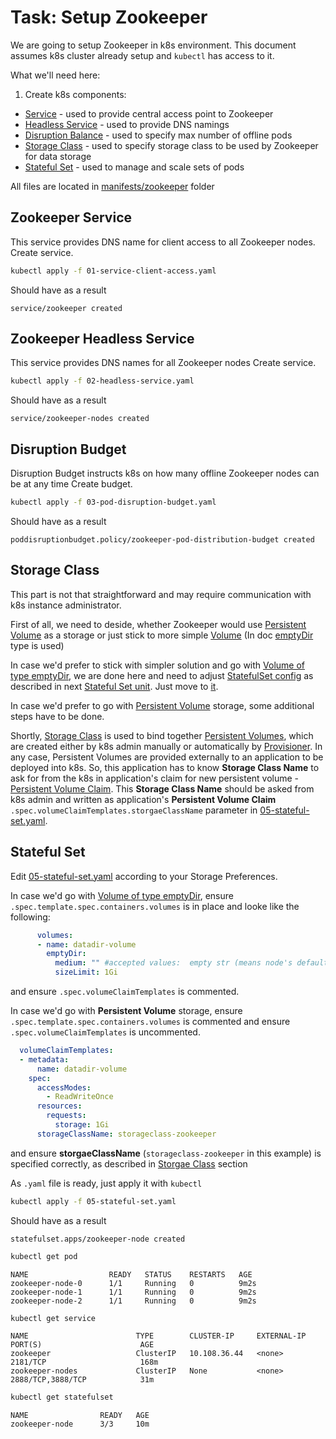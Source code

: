 # Task: Setup Zookeeper

We are going to setup Zookeeper in k8s environment.
This document assumes k8s cluster already setup and `kubectl` has access to it.

What we'll need here:
1. Create k8s components:
  * [Service](https://kubernetes.io/docs/concepts/services-networking/service/) - used to provide central access point to Zookeeper
  * [Headless Service](https://kubernetes.io/docs/concepts/services-networking/service/#headless-services) - used to provide DNS namings
  * [Disruption Balance](https://kubernetes.io/docs/concepts/workloads/pods/disruptions/) - used to specify max number of offline pods
  * [Storage Class](https://kubernetes.io/docs/concepts/workloads/pods/disruptions/) - used to specify storage class to be used by Zookeeper for data storage
  * [Stateful Set](https://kubernetes.io/docs/concepts/workloads/controllers/statefulset/) - used to manage and scale sets of pods    
  
 All files are located in [manifests/zookeeper](../manifests/zookeeper) folder
 
 ## Zookeeper Service
 This service provides DNS name for client access to all Zookeeper nodes.
 Create service.
 ```bash
 kubectl apply -f 01-service-client-access.yaml
 ```
 Should have as a result
 ```text
service/zookeeper created
```

## Zookeeper Headless Service
This service provides DNS names for all Zookeeper nodes
Create service.
```bash
kubectl apply -f 02-headless-service.yaml
```
Should have as a result
```text
service/zookeeper-nodes created
```

## Disruption Budget
Disruption Budget instructs k8s on how many offline Zookeeper nodes can be at any time
Create budget.
```bash
kubectl apply -f 03-pod-disruption-budget.yaml
``` 
Should have as a result
```text
poddisruptionbudget.policy/zookeeper-pod-distribution-budget created
```

## Storage Class
This part is not that straightforward and may require communication with k8s instance administrator.

First of all, we need to deside, whether Zookeeper would use [Persistent Volume](https://kubernetes.io/docs/concepts/storage/persistent-volumes/) as a storage or just stick to more simple [Volume](https://kubernetes.io/docs/concepts/storage/volumes) (In doc [emptyDir](https://kubernetes.io/docs/concepts/storage/volumes/#emptydir) type is used)

In case we'd prefer to stick with simpler solution and go with [Volume of type emptyDir](https://kubernetes.io/docs/concepts/storage/volumes/#emptydir), we are done here and need to adjust [StatefulSet config](../manifests/zookeeper/05-stateful-set.yaml) as described in next [Stateful Set unit](#stateful-set). Just move to [it](#stateful-set).

In case we'd prefer to go with [Persistent Volume](https://kubernetes.io/docs/concepts/storage/persistent-volumes/) storage, some additional steps have to be done.

Shortly, [Storage Class](https://kubernetes.io/docs/concepts/storage/storage-classes/) is used to bind together [Persistent Volumes](https://kubernetes.io/docs/concepts/storage/persistent-volumes/),
which are created either by k8s admin manually or automatically by [Provisioner](https://kubernetes.io/docs/concepts/storage/dynamic-provisioning/). In any case, Persistent Volumes are provided externally to an application to be deployed into k8s. So, this application has to know **Storage Class Name** to ask for from the k8s in application's claim for new persistent volume - [Persistent Volume Claim](https://kubernetes.io/docs/concepts/storage/persistent-volumes/#persistentvolumeclaims).
This **Storage Class Name** should be asked from k8s admin and written as application's **Persistent Volume Claim** `.spec.volumeClaimTemplates.storgaeClassName` parameter in [05-stateful-set.yaml](../manifests/zookeeper/05-stateful-set.yaml). 

## Stateful Set
Edit [05-stateful-set.yaml](../manifests/zookeeper/05-stateful-set.yaml) according to your Storage Preferences.

In case we'd go with [Volume of type emptyDir](https://kubernetes.io/docs/concepts/storage/volumes/#emptydir), ensure `.spec.template.spec.containers.volumes` is in place and looke like the following:
```yaml
      volumes:
      - name: datadir-volume
        emptyDir:
          medium: "" #accepted values:  empty str (means node's default medium) or Memory
          sizeLimit: 1Gi
```
and ensure `.spec.volumeClaimTemplates` is commented.

In case we'd go with **Persistent Volume** storage, ensure `.spec.template.spec.containers.volumes` is commented and ensure `.spec.volumeClaimTemplates` is uncommented.
```yaml
  volumeClaimTemplates:
  - metadata:
      name: datadir-volume
    spec:
      accessModes:
        - ReadWriteOnce
      resources:
        requests:
          storage: 1Gi
      storageClassName: storageclass-zookeeper
```
and ensure **storgaeClassName** (`storageclass-zookeeper` in this example) is specified correctly, as described in [Storgae Class](#storage-class) section

As `.yaml` file is ready, just apply it with `kubectl`
```bash
kubectl apply -f 05-stateful-set.yaml
```
Should have as a result
```text
statefulset.apps/zookeeper-node created
```

```bash
kubectl get pod
```

```text
NAME                  READY   STATUS    RESTARTS   AGE
zookeeper-node-0      1/1     Running   0          9m2s
zookeeper-node-1      1/1     Running   0          9m2s
zookeeper-node-2      1/1     Running   0          9m2s
```

```bash
kubectl get service
```

```text
NAME                        TYPE        CLUSTER-IP     EXTERNAL-IP   PORT(S)                      AGE
zookeeper                   ClusterIP   10.108.36.44   <none>        2181/TCP                     168m
zookeeper-nodes             ClusterIP   None           <none>        2888/TCP,3888/TCP            31m
```

```bash
kubectl get statefulset
```

```text
NAME                READY   AGE
zookeeper-node      3/3     10m
```
